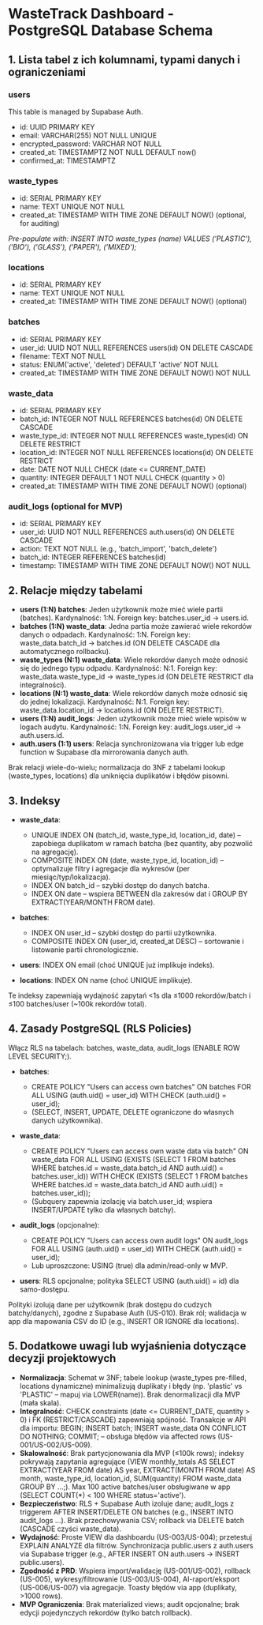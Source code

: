 # WasteTrack Dashboard - PostgreSQL Database Schema

## 1. Lista tabel z ich kolumnami, typami danych i ograniczeniami

### users

This table is managed by Supabase Auth.

- id: UUID PRIMARY KEY
- email: VARCHAR(255) NOT NULL UNIQUE
- encrypted_password: VARCHAR NOT NULL
- created_at: TIMESTAMPTZ NOT NULL DEFAULT now()
- confirmed_at: TIMESTAMPTZ

### waste_types

- id: SERIAL PRIMARY KEY
- name: TEXT UNIQUE NOT NULL
- created_at: TIMESTAMP WITH TIME ZONE DEFAULT NOW() (optional, for auditing)

_Pre-populate with: INSERT INTO waste_types (name) VALUES ('PLASTIC'), ('BIO'), ('GLASS'), ('PAPER'), ('MIXED');_

### locations

- id: SERIAL PRIMARY KEY
- name: TEXT UNIQUE NOT NULL
- created_at: TIMESTAMP WITH TIME ZONE DEFAULT NOW() (optional)

### batches

- id: SERIAL PRIMARY KEY
- user_id: UUID NOT NULL REFERENCES users(id) ON DELETE CASCADE
- filename: TEXT NOT NULL
- status: ENUM('active', 'deleted') DEFAULT 'active' NOT NULL
- created_at: TIMESTAMP WITH TIME ZONE DEFAULT NOW() NOT NULL

### waste_data

- id: SERIAL PRIMARY KEY
- batch_id: INTEGER NOT NULL REFERENCES batches(id) ON DELETE CASCADE
- waste_type_id: INTEGER NOT NULL REFERENCES waste_types(id) ON DELETE RESTRICT
- location_id: INTEGER NOT NULL REFERENCES locations(id) ON DELETE RESTRICT
- date: DATE NOT NULL CHECK (date <= CURRENT_DATE)
- quantity: INTEGER DEFAULT 1 NOT NULL CHECK (quantity > 0)
- created_at: TIMESTAMP WITH TIME ZONE DEFAULT NOW() (optional)

### audit_logs (optional for MVP)

- id: SERIAL PRIMARY KEY
- user_id: UUID NOT NULL REFERENCES auth.users(id) ON DELETE CASCADE
- action: TEXT NOT NULL (e.g., 'batch_import', 'batch_delete')
- batch_id: INTEGER REFERENCES batches(id)
- timestamp: TIMESTAMP WITH TIME ZONE DEFAULT NOW() NOT NULL

## 2. Relacje między tabelami

- **users (1:N) batches**: Jeden użytkownik może mieć wiele partii (batches). Kardynalność: 1:N. Foreign key: batches.user_id → users.id.
- **batches (1:N) waste_data**: Jedna partia może zawierać wiele rekordów danych o odpadach. Kardynalność: 1:N. Foreign key: waste_data.batch_id → batches.id (ON DELETE CASCADE dla automatycznego rollbacku).
- **waste_types (N:1) waste_data**: Wiele rekordów danych może odnosić się do jednego typu odpadu. Kardynalność: N:1. Foreign key: waste_data.waste_type_id → waste_types.id (ON DELETE RESTRICT dla integralności).
- **locations (N:1) waste_data**: Wiele rekordów danych może odnosić się do jednej lokalizacji. Kardynalność: N:1. Foreign key: waste_data.location_id → locations.id (ON DELETE RESTRICT).
- **users (1:N) audit_logs**: Jeden użytkownik może mieć wiele wpisów w logach audytu. Kardynalność: 1:N. Foreign key: audit_logs.user_id → auth.users.id.
- **auth.users (1:1) users**: Relacja synchronizowana via trigger lub edge function w Supabase dla mirrorowania danych auth.

Brak relacji wiele-do-wielu; normalizacja do 3NF z tabelami lookup (waste_types, locations) dla uniknięcia duplikatów i błędów pisowni.

## 3. Indeksy

- **waste_data**:
  - UNIQUE INDEX ON (batch_id, waste_type_id, location_id, date) – zapobiega duplikatom w ramach batcha (bez quantity, aby pozwolić na agregację).
  - COMPOSITE INDEX ON (date, waste_type_id, location_id) – optymalizuje filtry i agregacje dla wykresów (per miesiąc/typ/lokalizacja).
  - INDEX ON batch_id – szybki dostęp do danych batcha.
  - INDEX ON date – wspiera BETWEEN dla zakresów dat i GROUP BY EXTRACT(YEAR/MONTH FROM date).

- **batches**:
  - INDEX ON user_id – szybki dostęp do partii użytkownika.
  - COMPOSITE INDEX ON (user_id, created_at DESC) – sortowanie i listowanie partii chronologicznie.

- **users**: INDEX ON email (choć UNIQUE już implikuje indeks).

- **locations**: INDEX ON name (choć UNIQUE implikuje).

Te indeksy zapewniają wydajność zapytań <1s dla ≤1000 rekordów/batch i ≤100 batches/user (~100k rekordów total).

## 4. Zasady PostgreSQL (RLS Policies)

Włącz RLS na tabelach: batches, waste_data, audit_logs (ENABLE ROW LEVEL SECURITY;).

- **batches**:
  - CREATE POLICY "Users can access own batches" ON batches FOR ALL USING (auth.uid() = user_id) WITH CHECK (auth.uid() = user_id);
  - (SELECT, INSERT, UPDATE, DELETE ograniczone do własnych danych użytkownika).

- **waste_data**:
  - CREATE POLICY "Users can access own waste data via batch" ON waste_data FOR ALL USING (EXISTS (SELECT 1 FROM batches WHERE batches.id = waste_data.batch_id AND auth.uid() = batches.user_id)) WITH CHECK (EXISTS (SELECT 1 FROM batches WHERE batches.id = waste_data.batch_id AND auth.uid() = batches.user_id));
  - (Subquery zapewnia izolację via batch.user_id; wspiera INSERT/UPDATE tylko dla własnych batchy).

- **audit_logs** (opcjonalne):
  - CREATE POLICY "Users can access own audit logs" ON audit_logs FOR ALL USING (auth.uid() = user_id) WITH CHECK (auth.uid() = user_id);
  - Lub uproszczone: USING (true) dla admin/read-only w MVP.

- **users**: RLS opcjonalne; polityka SELECT USING (auth.uid() = id) dla samo-dostępu.

Polityki izolują dane per użytkownik (brak dostępu do cudzych batchy/danych), zgodne z Supabase Auth (US-010). Brak ról; walidacja w app dla mapowania CSV do ID (e.g., INSERT OR IGNORE dla locations).

## 5. Dodatkowe uwagi lub wyjaśnienia dotyczące decyzji projektowych

- **Normalizacja**: Schemat w 3NF; tabele lookup (waste_types pre-filled, locations dynamiczne) minimalizują duplikaty i błędy (np. 'plastic' vs 'PLASTIC' – mapuj via LOWER(name)). Brak denormalizacji dla MVP (mała skala).
- **Integralność**: CHECK constraints (date <= CURRENT_DATE, quantity > 0) i FK (RESTRICT/CASCADE) zapewniają spójność. Transakcje w API dla importu: BEGIN; INSERT batch; INSERT waste_data ON CONFLICT DO NOTHING; COMMIT; – obsługa błędów via affected rows (US-001/US-002/US-009).
- **Skalowalność**: Brak partycjonowania dla MVP (≤100k rows); indeksy pokrywają zapytania agregujące (VIEW monthly_totals AS SELECT EXTRACT(YEAR FROM date) AS year, EXTRACT(MONTH FROM date) AS month, waste_type_id, location_id, SUM(quantity) FROM waste_data GROUP BY ...;). Max 100 active batches/user obsługiwane w app (SELECT COUNT(\*) < 100 WHERE status='active').
- **Bezpieczeństwo**: RLS + Supabase Auth izoluje dane; audit_logs z triggerem AFTER INSERT/DELETE ON batches (e.g., INSERT INTO audit_logs ...). Brak przechowywania CSV; rollback via DELETE batch (CASCADE czyści waste_data).
- **Wydajność**: Proste VIEW dla dashboardu (US-003/US-004); przetestuj EXPLAIN ANALYZE dla filtrów. Synchronizacja public.users z auth.users via Supabase trigger (e.g., AFTER INSERT ON auth.users → INSERT public.users).
- **Zgodność z PRD**: Wspiera import/walidację (US-001/US-002), rollback (US-005), wykresy/filtrowanie (US-003/US-004), AI-raport/eksport (US-006/US-007) via agregacje. Toasty błędów via app (duplikaty, >1000 rows).
- **MVP Ograniczenia**: Brak materialized views; audit opcjonalne; brak edycji pojedynczych rekordów (tylko batch rollback).

